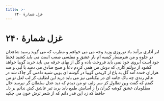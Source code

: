 ```yaml
---
title: >-
    غزل شمارهٔ ۲۴۰
---
```

# غزل شمارهٔ ۲۴۰

ابر آذاری برآمد باد نوروزی وزید
وجه می می خواهم و مطرب که می گوید رسید
شاهدان در جلوه و من شرمسار کیسه ام
بار عشق و مفلسی صعب است می باید کشید
قحط جود است آبروی خود نمی باید فروخت
باده و گل از بهای خرقه می باید خرید
گوییا خواهد گشود از دولتم کاری که دوش
من همی کردم دعا و صبح صادق می دمید
با لبی و صد هزاران خنده آمد گل به باغ
از کریمی گوییا در گوشه ای بویی شنید
دامنی گر چاک شد در عالم رندی چه باک
جامه ای در نیکنامی نیز می باید درید
این لطایف کز لب لعل تو من گفتم که گفت
وین تطاول کز سر زلف تو من دیدم که دید
عدل سلطان گر نپرسد حال مظلومان عشق
گوشه گیران را ز آسایش طمع باید برید
تیر عاشق کش ندانم بر دل حافظ که زد
این قدر دانم که از شعر ترش خون می چکید
